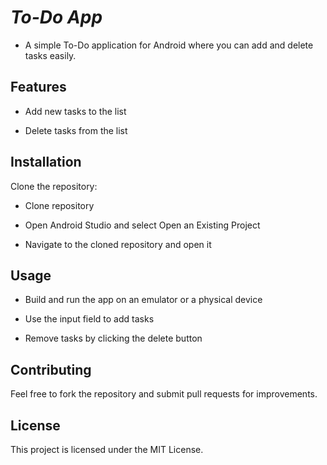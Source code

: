 # ***To-Do App***

- A simple To-Do application for Android where you can add and delete tasks easily.

## **Features**

- Add new tasks to the list
  
- Delete tasks from the list

## **Installation**

Clone the repository:

- Clone repository

- Open Android Studio and select Open an Existing Project

- Navigate to the cloned repository and open it

## **Usage**

- Build and run the app on an emulator or a physical device

- Use the input field to add tasks

- Remove tasks by clicking the delete button

## **Contributing**

Feel free to fork the repository and submit pull requests for improvements.

## **License**

This project is licensed under the MIT License.
